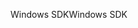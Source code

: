 <span data-ttu-id="5bc2f-101">Windows SDK</span><span class="sxs-lookup"><span data-stu-id="5bc2f-101">Windows SDK</span></span>